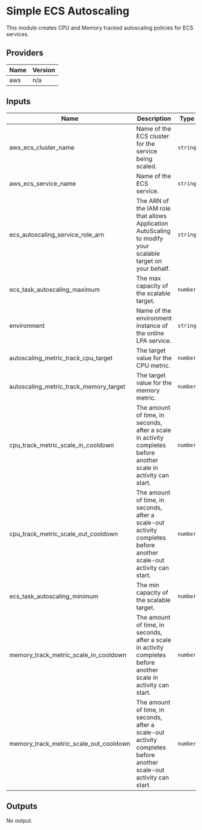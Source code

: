# Simple ECS Autoscaling

This module creates CPU and Memory tracked autoscaling policies for ECS services.

## Providers

| Name | Version |
|------|---------|
| aws  | n/a     |

## Inputs

| Name                                        | Description                                                                                                       | Type     | Default | Required |
|---------------------------------------------|-------------------------------------------------------------------------------------------------------------------|----------|---------|:--------:|
| aws\_ecs\_cluster\_name                     | Name of the ECS cluster for the service being scaled.                                                             | `string` | n/a     |   yes    |
| aws\_ecs\_service\_name                     | Name of the ECS service.                                                                                          | `string` | n/a     |   yes    |
| ecs\_autoscaling\_service\_role\_arn        | The ARN of the IAM role that allows Application AutoScaling to modify your scalable target on your behalf.        | `string` | n/a     |   yes    |
| ecs\_task\_autoscaling\_maximum             | The max capacity of the scalable target.                                                                          | `number` | n/a     |   yes    |
| environment                                 | Name of the environment instance of the online LPA service.                                                       | `string` | n/a     |   yes    |
| autoscaling\_metric\_track\_cpu\_target     | The target value for the CPU metric.                                                                              | `number` | `80`    |    no    |
| autoscaling\_metric\_track\_memory\_target  | The target value for the memory metric.                                                                           | `number` | `80`    |    no    |
| cpu\_track\_metric\_scale\_in\_cooldown     | The amount of time, in seconds, after a scale in activity completes before another scale in activity can start.   | `number` | `60`    |    no    |
| cpu\_track\_metric\_scale\_out\_cooldown    | The amount of time, in seconds, after a scale-out activity completes before another scale-out activity can start. | `number` | `60`    |    no    |
| ecs\_task\_autoscaling\_minimum             | The min capacity of the scalable target.                                                                          | `number` | `1`     |    no    |
| memory\_track\_metric\_scale\_in\_cooldown  | The amount of time, in seconds, after a scale in activity completes before another scale in activity can start.   | `number` | `60`    |    no    |
| memory\_track\_metric\_scale\_out\_cooldown | The amount of time, in seconds, after a scale-out activity completes before another scale-out activity can start. | `number` | `60`    |    no    |

## Outputs

No output.
